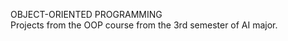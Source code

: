 OBJECT-ORIENTED PROGRAMMING                                                                                                                                             
Projects from the OOP course from the 3rd semester of AI major.
